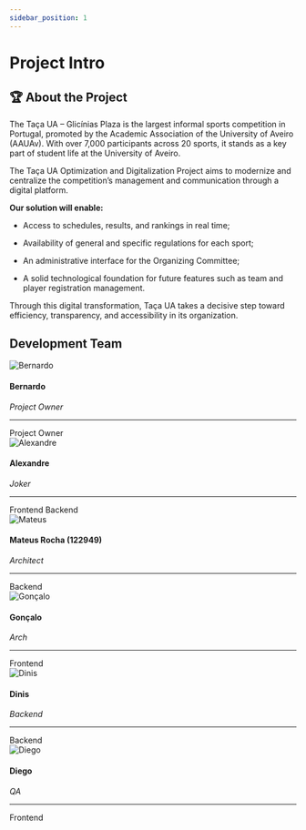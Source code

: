 ```yaml
---
sidebar_position: 1
---
```


# Project Intro

## 🏆 About the Project

The Taça UA – Glicínias Plaza is the largest informal sports competition in Portugal, promoted by the Academic Association of the University of Aveiro (AAUAv). With over 7,000 participants across 20 sports, it stands as a key part of student life at the University of Aveiro.

The Taça UA Optimization and Digitalization Project aims to modernize and centralize the competition’s management and communication through a digital platform.

**Our solution will enable:**

- Access to schedules, results, and rankings in real time;

- Availability of general and specific regulations for each sport;

- An administrative interface for the Organizing Committee;

- A solid technological foundation for future features such as team and player registration management.

Through this digital transformation, Taça UA takes a decisive step toward efficiency, transparency, and accessibility in its organization.

## Development Team


<div style={{
  display: 'flex',
  flexWrap: 'wrap',
  justifyContent: 'center',
  gap: '1.5rem',
  marginTop: '1.5rem'
}}>

  <!-- Bernardo -->
  <div style={{
    width: '200px',
    textAlign: 'center',
    border: '1px solid #e0e0e0',
    borderRadius: '12px',
    padding: '1rem',
    backgroundColor: '#fff',
    boxShadow: '0 3px 6px rgba(0,0,0,0.05)'
  }}>
    <img src="/img/bernardo.jpg" alt="Bernardo" style={{ width: '100%', borderRadius: '8px', marginBottom: '0.5rem' }} />
    <h4 style={{ color: '#4caf50', marginBottom: '0.2rem' }}>Bernardo</h4>
    <em>Project Owner</em>
    <hr style={{ margin: '0.8rem 0' }} />
    <span style={{
      backgroundColor: '#9e9e9e',
      color: '#fff',
      fontWeight: '600',
      padding: '0.25rem 0.6rem',
      borderRadius: '6px',
      fontSize: '0.85rem'
    }}>Project Owner</span>
  </div>

  <!-- Alexandre -->
  <div style={{
    width: '200px',
    textAlign: 'center',
    border: '1px solid #e0e0e0',
    borderRadius: '12px',
    padding: '1rem',
    backgroundColor: '#fff',
    boxShadow: '0 3px 6px rgba(0,0,0,0.05)'
  }}>
    <img src="/img/alexandre.jpg" alt="Alexandre" style={{ width: '100%', borderRadius: '8px', marginBottom: '0.5rem' }} />
    <h4 style={{ color: '#4caf50', marginBottom: '0.2rem' }}>Alexandre</h4>
    <em>Joker</em>
    <hr style={{ margin: '0.8rem 0' }} />
    <span style={{
      backgroundColor: '#9e9e9e',
      color: '#fff',
      fontWeight: '600',
      padding: '0.25rem 0.6rem',
      borderRadius: '6px',
      fontSize: '0.85rem',
      marginRight: '0.4rem'
    }}>Frontend</span>
    <span style={{
      backgroundColor: '#9e9e9e',
      color: '#fff',
      fontWeight: '600',
      padding: '0.25rem 0.6rem',
      borderRadius: '6px',
      fontSize: '0.85rem'
    }}>Backend</span>
  </div>

  <!-- Mateus -->
  <div style={{
    width: '200px',
    textAlign: 'center',
    border: '1px solid #e0e0e0',
    borderRadius: '12px',
    padding: '1rem',
    backgroundColor: '#fff',
    boxShadow: '0 3px 6px rgba(0,0,0,0.05)'
  }}>
    <img src="/img/MateusRocha.jpg" alt="Mateus" style={{ width: '100%', borderRadius: '8px', marginBottom: '0.5rem' }} />
    <h4 style={{ color: '#4caf50', marginBottom: '0.2rem' }}>Mateus Rocha (122949)</h4>
    <em>Architect</em>
    <hr style={{ margin: '0.8rem 0' }} />
    <span style={{
      backgroundColor: '#9e9e9e',
      color: '#fff',
      fontWeight: '600',
      padding: '0.25rem 0.6rem',
      borderRadius: '6px',
      fontSize: '0.85rem'
    }}>Backend</span>
  </div>

  <!-- Gonçalo -->
  <div style={{
    width: '200px',
    textAlign: 'center',
    border: '1px solid #e0e0e0',
    borderRadius: '12px',
    padding: '1rem',
    backgroundColor: '#fff',
    boxShadow: '0 3px 6px rgba(0,0,0,0.05)'
  }}>
    <img src="/img/goncalo.jpg" alt="Gonçalo" style={{ width: '100%', borderRadius: '8px', marginBottom: '0.5rem' }} />
    <h4 style={{ color: '#4caf50', marginBottom: '0.2rem' }}>Gonçalo</h4>
    <em>Arch</em>
    <hr style={{ margin: '0.8rem 0' }} />
    <span style={{
      backgroundColor: '#9e9e9e',
      color: '#fff',
      fontWeight: '600',
      padding: '0.25rem 0.6rem',
      borderRadius: '6px',
      fontSize: '0.85rem'
    }}>Frontend</span>
  </div>

  <!-- Dinis -->
  <div style={{
    width: '200px',
    textAlign: 'center',
    border: '1px solid #e0e0e0',
    borderRadius: '12px',
    padding: '1rem',
    backgroundColor: '#fff',
    boxShadow: '0 3px 6px rgba(0,0,0,0.05)'
  }}>
    <img src="/img/dinis.jpg" alt="Dinis" style={{ width: '100%', borderRadius: '8px', marginBottom: '0.5rem' }} />
    <h4 style={{ color: '#4caf50', marginBottom: '0.2rem' }}>Dinis</h4>
    <em>Backend</em>
    <hr style={{ margin: '0.8rem 0' }} />
    <span style={{
      backgroundColor: '#9e9e9e',
      color: '#fff',
      fontWeight: '600',
      padding: '0.25rem 0.6rem',
      borderRadius: '6px',
      fontSize: '0.85rem'
    }}>Backend</span>
  </div>

  <!-- Diego -->
  <div style={{
    width: '200px',
    textAlign: 'center',
    border: '1px solid #e0e0e0',
    borderRadius: '12px',
    padding: '1rem',
    backgroundColor: '#fff',
    boxShadow: '0 3px 6px rgba(0,0,0,0.05)'
  }}>
    <img src="/img/diego.jpg" alt="Diego" style={{ width: '100%', borderRadius: '8px', marginBottom: '0.5rem' }} />
    <h4 style={{ color: '#4caf50', marginBottom: '0.2rem' }}>Diego</h4>
    <em>QA</em>
    <hr style={{ margin: '0.8rem 0' }} />
    <span style={{
      backgroundColor: '#9e9e9e',
      color: '#fff',
      fontWeight: '600',
      padding: '0.25rem 0.6rem',
      borderRadius: '6px',
      fontSize: '0.85rem'
    }}>Frontend</span>
  </div>

</div>
